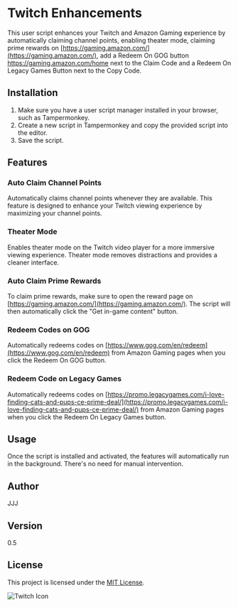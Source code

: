 # Twitch Enhancements

This user script enhances your Twitch and Amazon Gaming experience by automatically claiming channel points, enabling theater mode, claiming prime rewards on [https://gaming.amazon.com/](https://gaming.amazon.com/), add a Redeem On GOG button https://gaming.amazon.com/home next to the Claim Code and a Redeem On Legacy Games Button next to the Copy Code.
## Installation

1. Make sure you have a user script manager installed in your browser, such as Tampermonkey.
2. Create a new script in Tampermonkey and copy the provided script into the editor.
3. Save the script.

## Features

### Auto Claim Channel Points

Automatically claims channel points whenever they are available. This feature is designed to enhance your Twitch viewing experience by maximizing your channel points.

### Theater Mode

Enables theater mode on the Twitch video player for a more immersive viewing experience. Theater mode removes distractions and provides a cleaner interface.

### Auto Claim Prime Rewards

To claim prime rewards, make sure to open the reward page on [https://gaming.amazon.com/](https://gaming.amazon.com/). The script will then automatically click the "Get in-game content" button.

### Redeem Codes on GOG

Automatically redeems codes on [https://www.gog.com/en/redeem](https://www.gog.com/en/redeem) from Amazon Gaming pages when you click the Redeem On GOG button.

### Redeem Code on Legacy Games
Automatically redeems codes on [https://promo.legacygames.com/i-love-finding-cats-and-pups-ce-prime-deal/](https://promo.legacygames.com/i-love-finding-cats-and-pups-ce-prime-deal/) from Amazon Gaming pages when you click the Redeem On Legacy Games button.

## Usage

Once the script is installed and activated, the features will automatically run in the background. There's no need for manual intervention.

## Author

JJJ

## Version

0.5

## License

This project is licensed under the [MIT License](https://choosealicense.com/licenses/mit/).

![Twitch Icon](https://th.bing.com/th/id/R.d71be224f193da01e7e499165a8981c5?rik=uBYlAxJ4XyXmJg&riu=http%3a%2f%2fpngimg.com%2fuploads%2ftwitch%2ftwitch_PNG28.png&ehk=PMc5m5Fil%2bhyq1zilk3F3cuzxSluXFBE80XgxVIG0rM%3d&risl=&pid=ImgRaw&r=0)